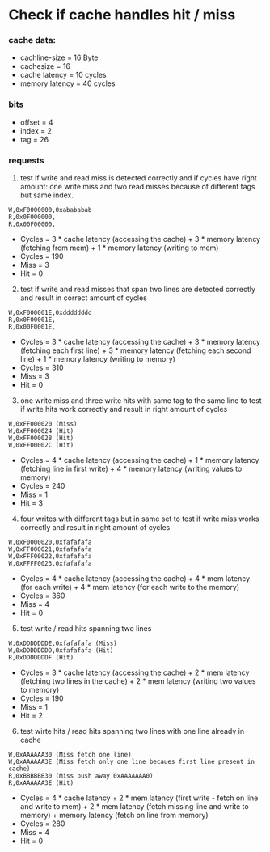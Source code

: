 # Check if cache handles hit / miss

### cache data:
- cachline-size = 16 Byte
- cachesize = 16
- cache latency = 10 cycles
- memory latency = 40 cycles

### bits
- offset = 4
- index = 2
- tag = 26

### requests
1) test if write and read miss is detected correctly and if cycles have right amount: one write miss and two read misses because of different tags but same index.
````
W,0xF0000000,0xabababab
R,0x0F000000,
R,0x00F00000,
````
- Cycles = 3 * cache latency (accessing the cache) + 3  * memory latency (fetching from mem) + 1 * memory latency (writing to mem)
- Cycles = 190
- Miss = 3
- Hit = 0

2) test if write and read misses that span two lines are detected correctly and result in correct amount of cycles
````
W,0xF000001E,0xdddddddd
R,0x0F00001E,
R,0x00F0001E,
````
- Cycles = 3 * cache latency (accessing the cache) + 3 * memory latency (fetching each first line) + 3 * memory latency (fetching each second line) + 1 * memory latency (writing to memory)
- Cycles = 310
- Miss = 3
- Hit = 0

3) one write miss and three write hits with same tag to the same line to test if write hits work correctly and result in right amount of cycles
````
W,0xFF000020 (Miss)
W,0xFF000024 (Hit)
W,0xFF000028 (Hit)
W,0xFF00002C (Hit)
````
- Cycles = 4 * cache latency (accessing the cache) + 1 * memory latency (fetching line in first write) + 4 * memory latency (writing values to memory)
- Cycles = 240
- Miss = 1
- Hit = 3

4) four writes with different tags but in same set to test if write miss works correctly and result in right amount of cycles
````
W,0xF0000020,0xfafafafa
W,0xFF000021,0xfafafafa
W,0xFFF00022,0xfafafafa
W,0xFFFF0023,0xfafafafa
````
- Cycles = 4 * cache latency (accessing the cache) + 4 * mem latency (for each write) + 4 * mem latency (for each write to the memory)
- Cycles =  360
- Miss = 4
- Hit = 0

5) test write / read hits spanning two lines
````
W,0xDDDDDDDE,0xfafafafa (Miss)
W,0xDDDDDDDD,0xfafafafa (Hit)
R,0xDDDDDDDF (Hit)
````
- Cycles = 3 * cache latency (accessing the cache) + 2 * mem latency (fetching two lines in the cache) + 2 * mem latency (writing two values to memory)
- Cycles =  190
- Miss = 1
- Hit = 2

6) test wirte hits / read hits spanning two lines with one line already in cache
````
W,0xAAAAAA30 (Miss fetch one line)
W,0xAAAAAA3E (Miss fetch only one line becaues first line present in cache)
R,0xBBBBBB30 (Miss push away 0xAAAAAAA0) 
R,0xAAAAAA3E (Hit)
````
- Cycles = 4 * cache latency + 2 * mem latency (first write - fetch on line and write to mem) + 2 * mem latency (fetch missing line and write to memory) + memory latency (fetch on line from memory) 
- Cycles = 280
- Miss = 4
- Hit = 0
